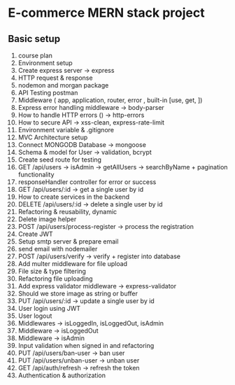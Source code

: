 # E-commerce MERN stack project

## Basic setup

1. course plan
2. Environment setup
3. Create express server -> express
4. HTTP request & response
5. nodemon and morgan package
6. API Testing postman
7. Middleware ( app, application, router, error , built-in [use, get, ])
8. Express error handling middleware -> body-parser
9. How to handle HTTP errors () -> http-errors
10. How to secure API -> xss-clean, express-rate-limit
11. Environment variable & .gitignore
12. MVC Architecture setup
13. Connect MONGODB Database -> mongoose
14. Schema & model for User -> validation, bcrypt
15. Create seed route for testing
16. GET /api/users -> isAdmin -> getAllUsers -> searchByName + pagination functionality
17. responseHandler controller for error or success
18. GET /api/users/:id -> get a single user by id
19. How to create services in the backend
20. DELETE /api/users/:id -> delete a single user by id
21. Refactoring & reusability, dynamic
22. Delete image helper
23. POST /api/users/process-register -> process the registration
24. Create JWT
25. Setup smtp server & prepare email
26. send email with nodemailer
27. POST /api/users/verify -> verify + register into database
28. Add multer middleware for file upload
29. File size & type filtering
30. Refactoring file uploading
31. Add express validator middleware -> express-validator
32. Should we store image as string or buffer
33. PUT /api/users/:id -> update a single user by id
34. User login using JWT
35. User logout
36. Middlewares -> isLoggedIn, isLoggedOut, isAdmin
37. Middleware -> isLoggedOut
38. Middleware -> isAdmin
39. Input validation when signed in and refactoring
40. PUT /api/users/ban-user -> ban user
41. PUT /api/users/unban-user -> unban user
42. GET /api/auth/refresh -> refresh the token
43. Authentication & authorization
